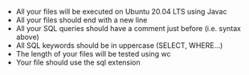 <ul>
    <li>All your files will be executed on Ubuntu 20.04 LTS using Javac</li>
    <li>All your files should end with a new line</li>
    <li>All your SQL queries should have a comment just before (i.e. syntax above)</li>
    <li>All SQL keywords should be in uppercase (SELECT, WHERE…)</li>
    <li>The length of your files will be tested using wc</li>
    <li>Your file should use the sql extension </li>
</ul>